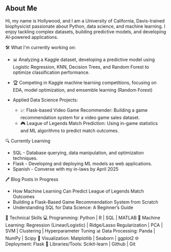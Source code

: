 ## About Me
Hi, my name is Hollywood, and I am a University of California, Davis-trained biophysicist passionate about Python, data science, and machine learning. I enjoy tackling complex datasets, building predictive models, and developing AI-powered applications.

🛠️ What I'm currently working on:
  - 📊 Analyzing a Kaggle dataset, developing a predictive model using Logistic Regression, KNN, Decision Trees, and Random Forest to optimize classification performance.
  - 🏆 Competing in Kaggle machine learning competitions, focusing on EDA, model optimization, and emsemble learning (Random Forest)

- Applied Data Science Projects:
  - 📈 Flask-based Video Game Recommender: Building a game recommendation system for a video game sales dataset.
  - 🎮 League of Legends Match Prediction: Using in-game statistics and ML algorithms to predict match outcomes.

  
🔍 Currently Learning
- SQL - Database querying, data manipulation, and optimization techniques.
- Flask - Developing and deploying ML models as web applications.
- Spanish - Converse with my in-laws by April 2025

🖊️ Blog Posts in Progress
- How Machine Learning Can Predict League of Legends Match Outcomes
- Building a Flask-Based Game Recommendation System from Scratch
- Understanding SQL for Data Science: A Beginner’s Guide
  
🔧 Technical Skills
💻 Programming: Python | R | SQL | MATLAB
🤖 Machine Learning: Regression (Linear/Logistic) | Ridge/Lasso Regularization | PCA | SVM | Clustering | Hyperparameter Tuning
📊 Data Processing: Panda | NumPy | Scipy
🎨 Visualization: Matplotlib | Seaborn | ggplot2
🌐 Deployment: Flask
📖  Libraries/Tools: Scikit-learn | Github | Git

<!--
**hdbanayad/hdbanayad** is a ✨ _special_ ✨ repository because its `README.md` (this file) appears on your GitHub profile.

Here are some ideas to get you started:

- 🔭 I’m currently working on ...
- 🌱 I’m currently learning ...
- 👯 I’m looking to collaborate on ...
- 🤔 I’m looking for help with ...
- 💬 Ask me about ...
- 📫 How to reach me: ...
- 😄 Pronouns: ...
- ⚡ Fun fact: ...
-->
